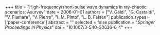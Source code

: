 +++
title = "High-frequency/short-pulse wave dynamics in ray-chaotic scenarios: Asurvey"
date = 2006-01-01
authors = ["V. Galdi", "G. Castaldi", "V. Fiumara", "V. Pierro", "I. M. Pinto", "L. B. Felsen"]
publication_types = ['paper-conference']
abstract = ""
selected = false
publication = "*Springer Proceedings in Physics*"
doi = "10.1007/3-540-30636-6_4"
+++

